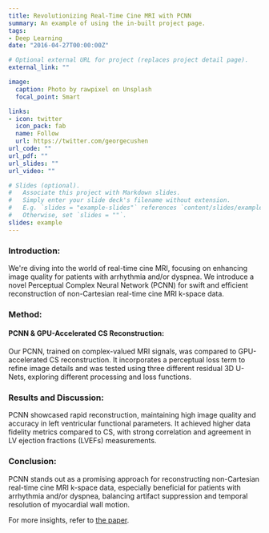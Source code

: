```yaml
---
title: Revolutionizing Real-Time Cine MRI with PCNN
summary: An example of using the in-built project page.
tags:
- Deep Learning
date: "2016-04-27T00:00:00Z"

# Optional external URL for project (replaces project detail page).
external_link: ""

image:
  caption: Photo by rawpixel on Unsplash
  focal_point: Smart

links:
- icon: twitter
  icon_pack: fab
  name: Follow
  url: https://twitter.com/georgecushen
url_code: ""
url_pdf: ""
url_slides: ""
url_video: ""

# Slides (optional).
#   Associate this project with Markdown slides.
#   Simply enter your slide deck's filename without extension.
#   E.g. `slides = "example-slides"` references `content/slides/example-slides.md`.
#   Otherwise, set `slides = ""`.
slides: example
---
```


### Introduction:
We're diving into the world of real-time cine MRI, focusing on enhancing image quality for patients with arrhythmia and/or dyspnea. We introduce a novel Perceptual Complex Neural Network (PCNN) for swift and efficient reconstruction of non-Cartesian real-time cine MRI k-space data.

### Method:
#### PCNN & GPU-Accelerated CS Reconstruction:
Our PCNN, trained on complex-valued MRI signals, was compared to GPU-accelerated CS reconstruction. It incorporates a perceptual loss term to refine image details and was tested using three different residual 3D U-Nets, exploring different processing and loss functions.

### Results and Discussion:
PCNN showcased rapid reconstruction, maintaining high image quality and accuracy in left ventricular functional parameters. It achieved higher data fidelity metrics compared to CS, with strong correlation and agreement in LV ejection fractions (LVEFs) measurements.

### Conclusion:
PCNN stands out as a promising approach for reconstructing non-Cartesian real-time cine MRI k-space data, especially beneficial for patients with arrhythmia and/or dyspnea, balancing artifact suppression and temporal resolution of myocardial wall motion.

For more insights, refer to [the paper](https://myaidrive.com/asV6g2Q3hx367oyS/nbm.4405-_1_.pdf).